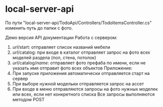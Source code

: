 # local-server-api
По пути "local-server-api/TodoApi/Controllers/TodoItemsController.cs" изменить путь до папки с фото.

Демо версия API документации
Работа с сервером:
1) *url*/start: отправляет список названий мебели
2) *url*/catalog: при входе в каталог отправляет запрос на фото всех моделей раздела (пол, стена, потолок)
3) *url*/catalog/*name*: отправляет фото префаба по имени, если не указать имя отправит фото всех объектов
Приложение:
1) При запуске приложения автоматически отправляется старт на сервер
2) При выборе нужной модельки отправляется запрос на ассет
3) При входе в меню отправляются запросы на фото нужных моделек или всех, если нет конкретного списка
Все запросы выполняются методом POST
